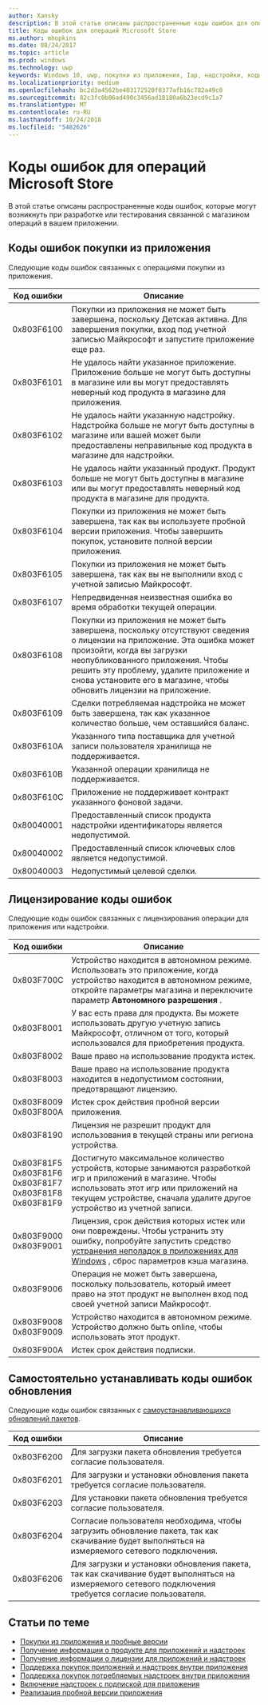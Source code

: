 ```yaml
---
author: Xansky
description: В этой статье описаны распространенные коды ошибок для операций Microsoft Store для приложений и надстроек, включая покупки из приложения, лицензирование и обновления самостоятельно устанавливать приложения.
title: Коды ошибок для операций Microsoft Store
ms.author: mhopkins
ms.date: 08/24/2017
ms.topic: article
ms.prod: windows
ms.technology: uwp
keywords: Windows 10, uwp, покупки из приложения, Iap, надстройки, коды ошибок
ms.localizationpriority: medium
ms.openlocfilehash: bc2d3a4562be403172520f8377afb16c782a49c0
ms.sourcegitcommit: 82c3fc0b06ad490c3456ad18180a6b23ecd9c1a7
ms.translationtype: MT
ms.contentlocale: ru-RU
ms.lasthandoff: 10/24/2018
ms.locfileid: "5482626"
---
```

# <a name="error-codes-for-store-operations"></a>Коды ошибок для операций Microsoft Store

<!-- confirm whether symbolic names are defined for app developers, or do they just handle direct error code values -->

В этой статье описаны распространенные коды ошибок, которые могут возникнуть при разработке или тестирования связанной с магазином операций в вашем приложении.

## <a name="in-app-purchase-error-codes"></a>Коды ошибок покупки из приложения

Следующие коды ошибок связанных с операциями покупки из приложения.

|  Код ошибки  |  Описание  |
|--------------|---------------|
| 0x803F6100   | Покупки из приложения не может быть завершена, поскольку Детская активна. Для завершения покупки, вход под учетной записью Майкрософт и запустите приложение еще раз.               |
| 0x803F6101   | Не удалось найти указанное приложение. Приложение больше не могут быть доступны в магазине или вы могут предоставлять неверный код продукта в магазине для приложения.     |
| 0x803F6102   | Не удалось найти указанную надстройку. Надстройка больше не могут быть доступны в магазине или вашей может были предоставлены неправильные код продукта в магазине для надстройки.                                               |
| 0x803F6103   | Не удалось найти указанный продукт. Продукт больше не могут быть доступны в магазине или вы могут предоставлять неверный код продукта в магазине для продукта.                                          |
| 0x803F6104   | Покупки из приложения не может быть завершена, так как вы используете пробной версии приложения. Чтобы завершить покупок, установите полной версии приложения.               |
| 0x803F6105   | Покупки из приложения не может быть завершена, так как вы не выполнили вход с учетной записью Майкрософт.                                              |
| 0x803F6107   | Непредвиденная неизвестная ошибка во время обработки текущей операции.                                             |
| 0x803F6108   | Покупки из приложения не может быть завершена, поскольку отсутствуют сведения о лицензии на приложение. Эта ошибка может произойти, когда вы загрузки неопубликованного приложения. Чтобы решить эту проблему, удалите приложение и снова установите его в магазине, чтобы обновить лицензии на приложение.                                          |
| 0x803F6109   | Сделки потребляемая надстройка не может быть завершена, так как указанное количество больше, чем оставшийся баланс.        |
| 0x803F610A   | Указанного типа поставщика для учетной записи пользователя хранилища не поддерживается.                                            |
| 0x803F610B   | Указанной операции хранилища не поддерживается.                                             |
| 0x803F610C   | Приложение не поддерживает контракт указанного фоновой задачи.                                             |
| 0x80040001   | Предоставленный список продукта надстройки идентификаторы является недопустимой.                        |
| 0x80040002   | Предоставленный список ключевых слов является недопустимой.                   |
| 0x80040003   | Недопустимый целевой сделки.                       |

## <a name="licensing-error-codes"></a>Лицензирование коды ошибок

Следующие коды ошибок связанных с лицензирования операции для приложения или надстройки.

|  Код ошибки  |  Описание  |
|--------------|---------------|
| 0x803F700C   | Устройство находится в автономном режиме. Использовать это приложение, когда устройство находится в автономном режиме, откройте параметры магазина и переключите параметр **Автономного разрешения** .            |
| 0x803F8001   | У вас есть права для продукта. Вы можете использовать другую учетную запись Майкрософт, отличном от того, который использовался для приобретения продукта.           |
| 0x803F8002   | Ваше право на использование продукта истек.           |
| 0x803F8003   | Ваше право на использование продукта находится в недопустимом состоянии, предотвращают лицензию.   |
| 0x803F8009<br/>0x803F800A   | Истек срок действия пробной версии приложения.   |
| 0x803F8190   |  Лицензия не разрешит продукт для использования в текущей страны или региона устройства.  |
| 0x803F81F5<br/>0x803F81F6<br/>0x803F81F7<br/>0x803F81F8<br/>0x803F81F9   |  Достигнуто максимальное количество устройств, которые занимаются разработкой игр и приложений в магазине. Чтобы использовать этот игр или приложений на текущем устройстве, сначала удалите другое устройство из учетной записи.  |
| 0x803F9000<br/>0x803F9001    |  Лицензия, срок действия которых истек или они повреждены. Чтобы устранить эту ошибку, попробуйте запустить средство [устранения неполадок в приложениях для Windows](https://support.microsoft.com/help/4027498/windows-run-the-troubleshooter-for-windows-apps) , сброс параметров кэша магазина.     |
| 0x803F9006    |  Операция не может быть завершена, поскольку пользователь, который имеет право на этот продукт не выполнен вход под своей учетной записи Майкрософт.            |
| 0x803F9008<br/>0x803F9009    |  Устройство находится в автономном режиме. Устройство должно быть online, чтобы использовать этот продукт.            |
| 0x803F900A    |  Истек срок действия подписки.            |


## <a name="self-install-update-error-codes"></a>Самостоятельно устанавливать коды ошибок обновления

Следующие коды ошибок связанных с [самоустанавливающихся обновлений пакетов](../packaging/self-install-package-updates.md).

|  Код ошибки  |  Описание  |
|--------------|---------------|
| 0x803F6200   | Для загрузки пакета обновления требуется согласие пользователя.               |
| 0x803F6201   | Для загрузки и установки обновления пакета требуется согласие пользователя.                                                  |
| 0x803F6203   | Для установки пакета обновления требуется согласие пользователя.                                         |
| 0x803F6204   | Согласие пользователя необходима, чтобы загрузить обновление пакета, так как скачивание будет выполняться на измеряемого сетевого подключения.                                             |
| 0x803F6206   | Для загрузки и установки обновления пакета, так как скачивание будет выполняться на измеряемого сетевого подключения требуется согласие пользователя.     |


## <a name="related-topics"></a>Статьи по теме

* [Покупки из приложения и пробные версии](in-app-purchases-and-trials.md)
* [Получение информации о продукте для приложений и надстроек](get-product-info-for-apps-and-add-ons.md)
* [Получение информации о лицензии для приложений и надстроек](get-license-info-for-apps-and-add-ons.md)
* [Поддержка покупок приложений и надстроек внутри приложения](enable-in-app-purchases-of-apps-and-add-ons.md)
* [Поддержка покупок потребляемых надстроек внутри приложения](enable-consumable-add-on-purchases.md)
* [Включение надстроек с подпиской для приложения](enable-subscription-add-ons-for-your-app.md)
* [Реализация пробной версии приложения](implement-a-trial-version-of-your-app.md)
